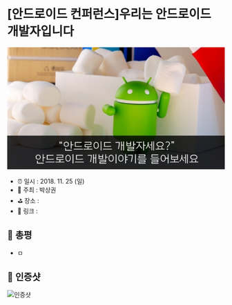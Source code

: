 # [안드로이드 컨퍼런스]우리는 안드로이드 개발자입니다

![[안드로이드 컨퍼런스]우리는 안드로이드 개발자입니다](image.jpg)

- ⏰ 일시 : 2018. 11. 25 (일)
- 💁 주최 : 박상권
- ⛳ 장소 : 
- 🔗 링크 : 

## 👏 총평 

- ㅁ

## 📸 인증샷

![인증샷](self.png)
